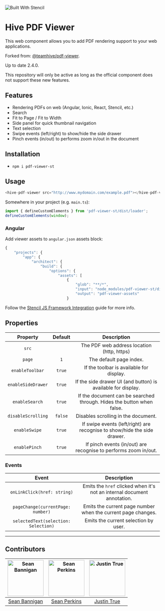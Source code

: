 ![Built With Stencil](https://img.shields.io/badge/-Built%20With%20Stencil-16161d.svg?logo=data%3Aimage%2Fsvg%2Bxml%3Bbase64%2CPD94bWwgdmVyc2lvbj0iMS4wIiBlbmNvZGluZz0idXRmLTgiPz4KPCEtLSBHZW5lcmF0b3I6IEFkb2JlIElsbHVzdHJhdG9yIDE5LjIuMSwgU1ZHIEV4cG9ydCBQbHVnLUluIC4gU1ZHIFZlcnNpb246IDYuMDAgQnVpbGQgMCkgIC0tPgo8c3ZnIHZlcnNpb249IjEuMSIgaWQ9IkxheWVyXzEiIHhtbG5zPSJodHRwOi8vd3d3LnczLm9yZy8yMDAwL3N2ZyIgeG1sbnM6eGxpbms9Imh0dHA6Ly93d3cudzMub3JnLzE5OTkveGxpbmsiIHg9IjBweCIgeT0iMHB4IgoJIHZpZXdCb3g9IjAgMCA1MTIgNTEyIiBzdHlsZT0iZW5hYmxlLWJhY2tncm91bmQ6bmV3IDAgMCA1MTIgNTEyOyIgeG1sOnNwYWNlPSJwcmVzZXJ2ZSI%2BCjxzdHlsZSB0eXBlPSJ0ZXh0L2NzcyI%2BCgkuc3Qwe2ZpbGw6I0ZGRkZGRjt9Cjwvc3R5bGU%2BCjxwYXRoIGNsYXNzPSJzdDAiIGQ9Ik00MjQuNywzNzMuOWMwLDM3LjYtNTUuMSw2OC42LTkyLjcsNjguNkgxODAuNGMtMzcuOSwwLTkyLjctMzAuNy05Mi43LTY4LjZ2LTMuNmgzMzYuOVYzNzMuOXoiLz4KPHBhdGggY2xhc3M9InN0MCIgZD0iTTQyNC43LDI5Mi4xSDE4MC40Yy0zNy42LDAtOTIuNy0zMS05Mi43LTY4LjZ2LTMuNkgzMzJjMzcuNiwwLDkyLjcsMzEsOTIuNyw2OC42VjI5Mi4xeiIvPgo8cGF0aCBjbGFzcz0ic3QwIiBkPSJNNDI0LjcsMTQxLjdIODcuN3YtMy42YzAtMzcuNiw1NC44LTY4LjYsOTIuNy02OC42SDMzMmMzNy45LDAsOTIuNywzMC43LDkyLjcsNjguNlYxNDEuN3oiLz4KPC9zdmc%2BCg%3D%3D&colorA=16161d&style=flat-square)

# Hive PDF Viewer

This web component allows you to add PDF rendering support to your web applications.

Forked from: [@teamhive/pdf-viewer](https://github.com/TeamHive/pdf-viewer).

Up to date 2.4.0.

This repository will only be active as long as the official component does not support these new features.

## Features

- Rendering PDFs on web (Angular, Ionic, React, Stencil, etc.)
- Search
- Fit to Page / Fit to Width
- Side panel for quick thumbnail navigation
- Text selection
- Swipe events (left/right) to show/hide the side drawer
- Pinch events (in/out) to performs zoom in/out in the document

## Installation

- `npm i pdf-viewer-st`

## Usage

```javascript
<hive-pdf-viewer src="http://www.mydomain.com/example.pdf"></hive-pdf-viewer>
```

Somewhere in your project (e.g. `main.ts`):

```javascript
import { defineCustomElements } from 'pdf-viewer-st/dist/loader';
defineCustomElements(window);
```

### Angular

Add viewer assets to `angular.json` assets block:

```javascript
{
    "projects": {
        "app": {
            "architect": {
                "build": {
                    "options": {
                        "assets": [
                            {
                                "glob": "**/*",
                                "input": "node_modules/pdf-viewer-st/dist/pdf-viewer/pdf-viewer-assets",
                                "output": "pdf-viewer-assets"
                            }
```

Follow the [Stencil JS Framework Integration](https://stenciljs.com/docs/overview) guide for more info.

## Properties

|Property|Default|Description
:---:|:---:|:---:
|`src`||The PDF web address location (http, https)|
|`page`|`1`|The default page index.|
|`enableToolbar`|`true`|If the toolbar is available for display.|
|`enableSideDrawer`|`true`|If the side drawer UI (and button) is available for display.|
|`enableSearch`|`true`|If the document can be searched through. Hides the button when false.|
|`disableScrolling`|`false`|Disables scrolling in the document.|
|`enableSwipe`|`true`|If swipe events (left/right) are recognise to show/hide the side drawer.|
|`enablePinch`|`true`|If pinch events (in/out) are recognise to performs zoom in/out.|

### Events

|Event|Description|
:---:|:---:
|`onLinkClick(href: string)`|Emits the `href` clicked when it's not an internal document annotation.|
|`pageChange(currentPage: number)`|Emits the current page number when the current page changes.|
|`selectedText(selection: Selection)`|Emits the current selection by user.|

---

## Contributors

[<img alt="Sean Bannigan" src="https://avatars1.githubusercontent.com/u/15218748?s=460&v=4" width="117">](https://github.com/sbannigan) | [<img alt="Sean Perkins" src="https://avatars1.githubusercontent.com/u/13732623?v=4&s=117" width="117">](https://github.com/sean-perkins) |[<img alt="Justin True" src="https://avatars3.githubusercontent.com/u/17008383?s=400&v=4" width="117">](https://github.com/bbjdt2224)  |
:---:|:---:|:---:
|[Sean Bannigan](https://github.com/sean-perkins)|[Sean Perkins](https://github.com/sean-perkins)|[Justin True](https://github.com/bbjdt2224)
